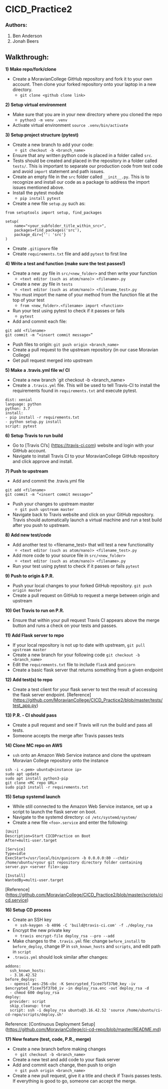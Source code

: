 # CICD_Practice2

### Authors:
1. Ben Anderson
2. Jonah Beers

## Walkthrough:

**1) Make repo/fork/clone**

- Create a MoravianCollege GitHub repository and fork it to your own account. Then clone your forked repository onto your laptop in a new directory. 
	- `git clone <github clone link>`

**2) Setup virtual environment**

- Make sure that you are in your new directory where you cloned the repo
	- `python3 -m venv .venv`
- Activate virtual environment `source .venv/bin/activate`

**3) Setup project structure (pytest)**

- Create a new branch to add your code: 
	- `git checkout -b <branch_name>`
- Ensure that any written python code is placed in a folder called `src`. 
- Tests should be created and placed in the repository in a folder called `tests/`. This is important to separate our production code from test code and avoid `import` statement and path issues.
- Create an empty file in the `src` folder called `__init__.py`. This is to recognize and install our code as a package to address the import issues mentioned above.
- Install the pytest module 
	- `pip install pytest`
- Create a new file `setup.py` such as: 

```
from setuptools import setup, find_packages

setup(
    name="<your_subfolder_title_within_src>",
    packages=find_packages('src'),
    package_dir={'': 'src'}
)
```

- Create `.gitignore` file
- Create `requirements.txt` file and add `pytest` to first line

**4) Write a test and function (make sure the test passes!)**

- Create a new .py file in `src/<new_folder>` and then write your function
	- `<text editor (such as atom/nano)> <filename>.py`
- Create a new .py file in `tests`
	- `<text editor (such as atom/nano)> <filename_test>.py`
- You must import the name of your method from the function file at the top of your test
	- `from <new_folder>.<filename> import <function>`
- Run your test using pytest to check if it passes or fails
	- `pytest`
- Add and commit each file:

```
git add <filename>
git commit -m “<insert commit message>”
```
- Push files to origin: `git push origin <branch_name>`
- Create a pull request to the upstream repository (in our case Moravian College)
- Get pull request merged into upstream

**5) Make a .travis.yml file w/ CI** 

- Create a new branch `git checkout -b <branch_name>
- Create a `.travis.yml` file. This will be used to tell Travis-CI to install the requirements found in `requirements.txt` and execute pytest.

```
dist: xenial
language: python
python: 3.7
install:
- pip install -r requirements.txt
- python setup.py install
script: pytest
```

**6) Setup Travis to run build**

- Go to [Travis CI’s] (https://travis-ci.com) website and login with your GitHub account.
- Navigate to install Travis CI to your MoravianCollege GitHub repository and click approve and install.

**7) Push to upstream**

- Add and commit the .travis.yml file

```
git add <filename>
git commit -m “<insert commit message>”
```
- Push your changes to upstream master 
	- `git push upstream master`
- Navigate back to Travis website and click on your GitHub repository. Travis should automatically launch a virtual machine and run a test build after you push to upstream.

**8) Add new test/code**

- Add another test to <filename_test> that will test a new functionality
	- `<text editor (such as atom/nano)> <filename_test>.py`
- Add more code to your source file in `src/<new_folder>` 
	- `<text editor (such as atom/nano)> <filename>.py`
- Run your test using pytest to check if it passes or fails
`pytest`

**9) Push to origin & P.R.**

- Push your local changes to your forked GitHub repository. `git push origin master`
- Create a pull request on GitHub to request a merge between origin and upstream

**10) Get Travis to run on P.R.**

- Ensure that within your pull request Travis CI appears above the merge button and runs a check on your tests and passes.

**11) Add Flask server to repo**

- If your local repository is not up to date with upstream, `git pull upstream master`
- Create a new branch for your following code `git checkout -b <branch_name>`
- Edit the `requirements.txt` file to include `flask` and `gunicorn`
- Create a basic flask server that returns something from a given endpoint

**12) Add test(s) to repo**

- Create a test client for your flask server to test the result of accessing the flask server endpoint. [Reference] (https://github.com/MoravianCollege/CICD_Practice2/blob/master/tests/test_app.py)

**13) P.R. - CI should pass**

- Create a pull request and see if Travis will run the build and pass all tests.
- Someone accepts the merge after Travis passes tests 

**14) Clone MC repo on AWS**

- `ssh` onto an Amazon Web Service instance and clone the upstream Moravian College repository onto the instance

```
ssh -i <.pem> ubuntu@<instance ip>
sudo apt update
sudo apt install python3-pip
git clone <MC repo URL>
sudo pip3 install -r requirements.txt
```

**15) Setup systemd launch**

- While still connected to the Amazon Web Service instance, set up a script to launch the flask server on boot. 
- Navigate to the systemd directory: `cd /etc/systemd/system/`
- Create a new file `<foo>.service` and enter the following: 

```
[Unit]
Description=Start CICDPractice on Boot
After=multi-user.target

[Service]
Type=idle
ExecStart=/usr/local/bin/gunicorn -b 0.0.0.0:80 --chdir /home/ubuntu/<your git repository directory folder containing server.py> <server file>:app

[Install]
WantedBy=multi-user.target
```
[Reference] (https://github.com/MoravianCollege/CICD_Practice2/blob/master/scripts/cicd.service)

**16) Setup CD process**

- Create an SSH key
	- `ssh-keygen -b 4096 -C 'build@travis-ci.com' -f ./deploy_rsa`
- Encrypt the new private key 
	- `travis encrypt-file deploy_rsa --pro --add`
- Make changes to the `.travis.yml` file: change `before_install` to `before_deploy`, change IP in `ssh_known_hosts` and `scripts`, and edit path in `script`
- `.travis.yml` should look similar after changes:

```
addons:
  ssh_known_hosts:
  - 3.16.42.52
before_deploy:
  - openssl aes-256-cbc -K $encrypted_f1cee75f37b0_key -iv $encrypted_f1cee75f37b0_iv -in deploy_rsa.enc -out deploy_rsa -d
  - chmod 600 deploy_rsa
deploy:
  provider: script
  skip_cleanup: true
  script: ssh -i deploy_rsa ubuntu@3.16.42.52 'source /home/ubuntu/ci-cd-repo/scripts/deploy.sh'
```
Reference: [Continuous Deployment Setup] (https://github.com/MoravianCollege/ci-cd-repo/blob/master/README.md)

**17) New feature (test, code, P.R., merge)**

- Create a new branch before making changes
	- `git checkout -b <branch_name>`
- Create a new test and add code to your flask server
- Add and commit each change, then push to origin 
	- `git push origin <branch_name>`
- Create a new pull request, give it a title and check if Travis passes tests. If everything is good to go, someone can accept the merge.
